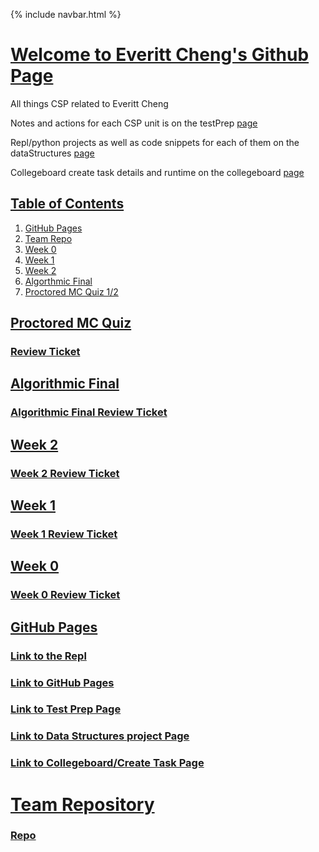 {% include navbar.html %}


# <u> Welcome to Everitt Cheng's Github Page </u>
All things CSP related to Everitt Cheng

Notes and actions for each CSP unit is on the testPrep [page](https://ninjabreadlord.github.io/Tri-3-Everitt-Cheng/testprep)

Repl/python projects as well as code snippets for each of them on the dataStructures [page](https://ninjabreadlord.github.io/Tri-3-Everitt-Cheng/datastructures)

Collegeboard create task details and runtime on the collegeboard [page](https://ninjabreadlord.github.io/Tri-3-Everitt-Cheng/collegeboard)

## <u> Table of Contents </u>
1. [GitHub Pages](https://github.com/NinjaBreadLord/Tri-3-Everitt-Cheng/blob/main/README.md#github-pages)
2. [Team Repo](https://github.com/NinjaBreadLord/Tri-3-Everitt-Cheng/blob/main/README.md#team-repository)
3. [Week 0 ](https://github.com/NinjaBreadLord/Tri-3-Everitt-Cheng/blob/main/README.md#week-0)
4. [Week 1 ](https://github.com/NinjaBreadLord/Tri-3-Everitt-Cheng/blob/main/README.md#week-1)
5. [Week 2](https://github.com/NinjaBreadLord/Tri-3-Everitt-Cheng/blob/main/README.md#week-2)
6. [Algorthmic Final](https://github.com/NinjaBreadLord/Tri-3-Everitt-Cheng/blob/main/README.md#algorithmic-final)
7. [Proctored MC Quiz 1/2](https://github.com/NinjaBreadLord/Tri-3-Everitt-Cheng/blob/main/README.md#proctored-mc-quiz)


## <u>Proctored MC Quiz</u>
### [Review Ticket](https://github.com/NinjaBreadLord/Tri-3-Everitt-Cheng/issues/7)

## <u>Algorithmic Final</u>
### [Algorithmic Final Review Ticket](https://github.com/NinjaBreadLord/Tri-3-Everitt-Cheng/issues/4)

## <u>Week 2</u>
### [Week 2 Review Ticket](https://github.com/NinjaBreadLord/Tri-3-Everitt-Cheng/issues/3)

## <u>Week 1</u>
### [Week 1 Review Ticket](https://github.com/NinjaBreadLord/Tri-3-Everitt-Cheng/issues/2)

## <u>Week 0</u>
### [Week 0 Review Ticket](https://github.com/NinjaBreadLord/Tri-3-Everitt-Cheng/issues/1)

## <u>GitHub Pages</u>
### [Link to the Repl](https://replit.com/@EverittC/Tri-3-Everitt-Cheng#repl/menu.py)

### [Link to GitHub Pages](https://ninjabreadlord.github.io/Tri-3-Everitt-Cheng)
### [Link to Test Prep Page](https://ninjabreadlord.github.io/Tri-3-Everitt-Cheng/testprep)
### [Link to Data Structures project Page](https://ninjabreadlord.github.io/Tri-3-Everitt-Cheng/datastructures)
### [Link to Collegeboard/Create Task Page](https://ninjabreadlord.github.io/Tri-3-Everitt-Cheng/collegeboard)

# <u> Team Repository</u>

### [Repo](https://github.com/NinjaBreadLord/grup-grass)


